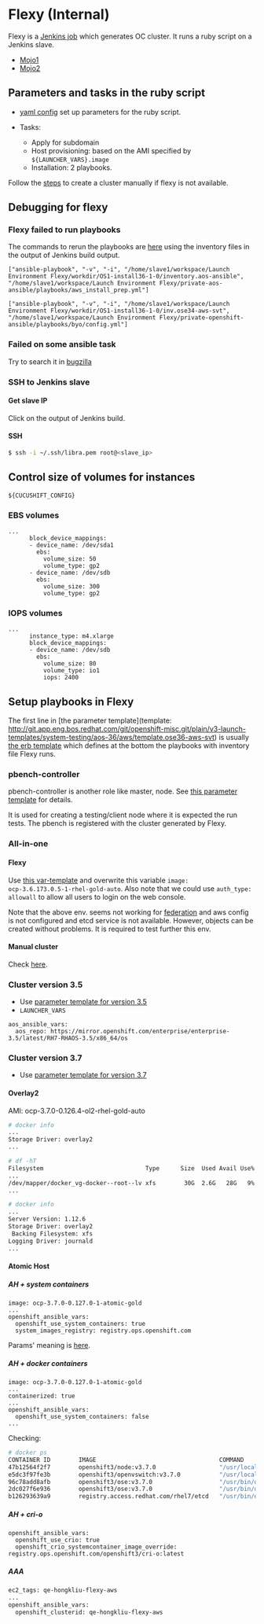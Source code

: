 # Flexy (Internal)

Flexy is a [Jenkins job](https://openshift-qe-jenkins.rhev-ci-vms.eng.rdu2.redhat.com/job/Launch%20Environment%20Flexy/)
which generates OC cluster. It runs a ruby script on a Jenkins slave.

* [Mojo1](https://mojo.redhat.com/docs/DOC-1125835)
* [Mojo2](https://mojo.redhat.com/docs/DOC-1074220)


## Parameters and tasks in the ruby script

* [yaml config](http://git.app.eng.bos.redhat.com/git/openshift-misc.git/plain/v3-launch-templates/system-testing/aos-36/aws/vars.ose36-aws-svt.yaml) set up parameters for the ruby script.

* Tasks:
  * Apply for subdomain
  * Host provisioning: based on the AMI specified by <code>${LAUNCHER_VARS}.image</code>
  * Installation: 2 playbooks.

Follow the [steps](manual_cluster.md) to create a cluster manually if flexy is not available.

## Debugging for flexy

### Flexy failed to run playbooks

The commands to rerun the playbooks are [here](manual_cluster.md) using the inventory files in the output of Jenkins build output.

```
["ansible-playbook", "-v", "-i", "/home/slave1/workspace/Launch Environment Flexy/workdir/OS1-install36-1-0/inventory.aos-ansible", "/home/slave1/workspace/Launch Environment Flexy/private-aos-ansible/playbooks/aws_install_prep.yml"]
```

```
["ansible-playbook", "-v", "-i", "/home/slave1/workspace/Launch Environment Flexy/workdir/OS1-install36-1-0/inv.ose34-aws-svt", "/home/slave1/workspace/Launch Environment Flexy/private-openshift-ansible/playbooks/byo/config.yml"]
```

### Failed on some ansible task

Try to search it in [bugzilla](bugzalla.md)


### SSH to Jenkins slave

#### Get slave IP
Click on the output of Jenkins build.

#### SSH

```sh
$ ssh -i ~/.ssh/libra.pem root@<slave_ip>
```
## Control size of volumes for instances

<code>${CUCUSHIFT_CONFIG}</code>

### EBS volumes

```
...
      block_device_mappings:
      - device_name: /dev/sda1
        ebs:
          volume_size: 50
          volume_type: gp2
      - device_name: /dev/sdb
        ebs:
          volume_size: 300
          volume_type: gp2
```

### IOPS volumes

```
...
      instance_type: m4.xlarge
      block_device_mappings:
      - device_name: /dev/sdb
        ebs:
          volume_size: 80
          volume_type: io1
          iops: 2400
```

## Setup playbooks in Flexy
The first line in [the parameter template](template: http://git.app.eng.bos.redhat.com/git/openshift-misc.git/plain/v3-launch-templates/system-testing/aos-36/aws/template.ose36-aws-svt) is usually [the erb template](http://git.app.eng.bos.redhat.com/git/openshift-misc.git/plain/v3-launch-templates/system-testing/aos-36/aws/template.ose36-aws-svt) which defines at the bottom the playbooks with inventory file Flexy runs.

### pbench-controller
pbench-controller is another role like master, node. See [this parameter template](http://git.app.eng.bos.redhat.com/git/openshift-misc.git/plain/v3-launch-templates/system-testing/aos-36/aws/vars-pbench-controller.ose36-aws-svt.yaml) for details.

It is used for creating a testing/client node where it is expected the run tests. The pbench is registered with the cluster generated by Flexy.

### All-in-one

#### Flexy
Use [this var-template](http://git.app.eng.bos.redhat.com/git/openshift-misc.git/plain/v3-launch-templates/functionality-testing/aos-36/vars-aws/vars.ose36-rpm-rhel7-s3_registry-aws-all_in_one) and overwrite this variable <code>image: ocp-3.6.173.0.5-1-rhel-gold-auto</code>. Also note that we could use <code>auth_type: allowall</code> to allow all users to login on the web console.

Note that the above env. seems not working for [federation](federation.md) and aws config is not configured and etcd service is not available. However, objects can be created without problems. It is required to test further this env.

#### Manual cluster
Check [here](manual_cluster.md).

### Cluster version 3.5

* Use [parameter template for version 3.5](http://git.app.eng.bos.redhat.com/git/openshift-misc.git/plain/v3-launch-templates/system-testing/aos-35/aws/vars.ose35-aws-svt.yaml)
* <code>LAUNCHER_VARS</code>

```
aos_ansible_vars:
  aos_repo: https://mirror.openshift.com/enterprise/enterprise-3.5/latest/RH7-RHAOS-3.5/x86_64/os
```


### Cluster version 3.7

* Use [parameter template for version 3.7](http://git.app.eng.bos.redhat.com/git/openshift-misc.git/plain/v3-launch-templates/system-testing/aos-37/aws/vars.ose37-aws-svt.yaml)

#### Overlay2

AMI: ocp-3.7.0-0.126.4-ol2-rhel-gold-auto

```sh
# docker info
...
Storage Driver: overlay2
...

# df -hT
Filesystem                             Type      Size  Used Avail Use% Mounted on
...
/dev/mapper/docker_vg-docker--root--lv xfs        30G  2.6G   28G   9% /var/lib/docker
...

# docker info
...
Server Version: 1.12.6
Storage Driver: overlay2
 Backing Filesystem: xfs
Logging Driver: journald
...
```

#### Atomic Host

##### AH + system containers

```
image: ocp-3.7.0-0.127.0-1-atomic-gold
...
openshift_ansible_vars:
  openshift_use_system_containers: true
  system_images_registry: registry.ops.openshift.com
```

Params' meaning is [here](https://github.com/openshift/openshift-ansible/blob/master/inventory/byo/hosts.ose.example#L50).


##### AH + docker containers

```
image: ocp-3.7.0-0.127.0-1-atomic-gold
...
containerized: true
...
openshift_ansible_vars:
  openshift_use_system_containers: false
...
```

Checking:

```sh
# docker ps 
CONTAINER ID        IMAGE                                   COMMAND                  CREATED             STATUS              PORTS               NAMES
47b12564f2f7        openshift3/node:v3.7.0                  "/usr/local/bin/origi"   6 minutes ago       Up 6 minutes                            atomic-openshift-node
e5dc3f97fe3b        openshift3/openvswitch:v3.7.0           "/usr/local/bin/ovs-r"   8 minutes ago       Up 8 minutes                            openvswitch
96c78add8afb        openshift3/ose:v3.7.0                   "/usr/bin/openshift s"   11 minutes ago      Up 11 minutes                           atomic-openshift-master-controllers
2dc027f6e936        openshift3/ose:v3.7.0                   "/usr/bin/openshift s"   11 minutes ago      Up 11 minutes                           atomic-openshift-master-api
b126293639a9        registry.access.redhat.com/rhel7/etcd   "/usr/bin/etcd"          11 minutes ago      Up 11 minutes                           etcd_container

```

##### AH + cri-o

```
openshift_ansible_vars:
  openshift_use_crio: true
  openshift_crio_systemcontainer_image_override: registry.ops.openshift.com/openshift3/cri-o:latest
```

##### AAA

```sh
ec2_tags: qe-hongkliu-flexy-aws
...
openshift_ansible_vars:
  openshift_clusterid: qe-hongkliu-flexy-aws
```
